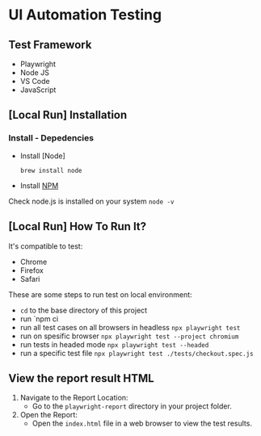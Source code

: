 # UI Automation Testing

## Test Framework 
- Playwright
- Node JS
- VS Code
- JavaScript
  
## [Local Run] Installation

### Install - Depedencies
- Install [Node]
  ```
  brew install node
   ```
- Install [NPM](https://www.npmjs.com/)

Check node.js is installed on your system `node -v`

## [Local Run] How To Run It?
It's compatible to test:

- Chrome
- Firefox
- Safari 

These are some steps to run test on local environment:
- `cd` to the base directory of this project
- run `npm ci
- run all test cases on all browsers in headless `npx playwright test` 
- run on spesific browser `npx playwright test --project chromium`
- run tests in headed mode `npx playwright test --headed`
- run a specific test file `npx playwright test ./tests/checkout.spec.js`

## View the report result HTML
1. Navigate to the Report Location:
    * Go to the `playwright-report` directory in your project folder.
2. Open the Report:
    * Open the `index.html` file in a web browser to view the test results.
